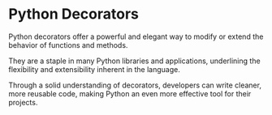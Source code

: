 # Python Decorators

Python decorators offer a powerful and elegant way to modify or extend the behavior of functions and methods. 

They are a staple in many Python libraries and applications, underlining the flexibility and extensibility inherent in the language. 

Through a solid understanding of decorators, developers can write cleaner, more reusable code, making Python an even more effective tool for their projects.
